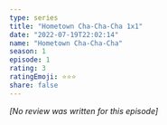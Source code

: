 ```yaml
---
type: series
title: "Hometown Cha-Cha-Cha 1x1"
date: "2022-07-19T22:02:14"
name: "Hometown Cha-Cha-Cha"
season: 1
episode: 1
rating: 3
ratingEmoji: ⭐️⭐️⭐️
share: false
---
```


_[No review was written for this episode]_
